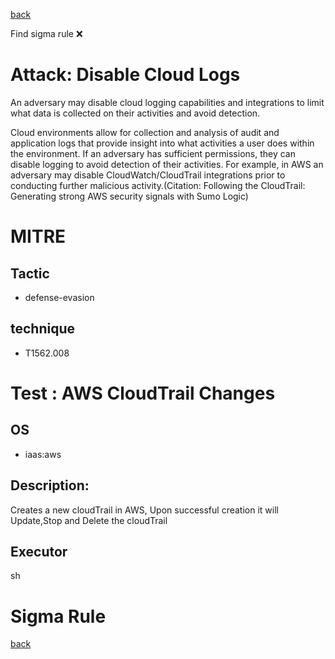 
[back](../index.md)

Find sigma rule :x: 

# Attack: Disable Cloud Logs 

An adversary may disable cloud logging capabilities and integrations to limit what data is collected on their activities and avoid detection. 

Cloud environments allow for collection and analysis of audit and application logs that provide insight into what activities a user does within the environment. If an adversary has sufficient permissions, they can disable logging to avoid detection of their activities. For example, in AWS an adversary may disable CloudWatch/CloudTrail integrations prior to conducting further malicious activity.(Citation: Following the CloudTrail: Generating strong AWS security signals with Sumo Logic)

# MITRE
## Tactic
  - defense-evasion


## technique
  - T1562.008


# Test : AWS CloudTrail Changes
## OS
  - iaas:aws


## Description:
Creates a new cloudTrail in AWS, Upon successful creation it will Update,Stop and Delete the cloudTrail


## Executor
sh

# Sigma Rule


[back](../index.md)
